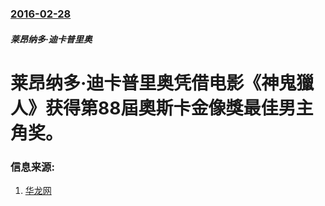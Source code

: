 ### [2016-02-28](/zh/news/2016/02/28/index.md)

##### 莱昂纳多·迪卡普里奥
# 莱昂纳多·迪卡普里奥凭借电影《神鬼獵人》获得第88屆奧斯卡金像獎最佳男主角奖。 




### 信息来源:

1. [华龙网](http://cq.cqnews.net/html/2016-02/29/content_36440955.htm)
